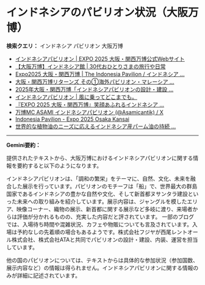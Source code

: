 # インドネシアのパビリオン状況（大阪万博）

**検索クエリ：** インドネシア パビリオン 大阪万博

- [インドネシアパビリオン | EXPO 2025 大阪・関西万博公式Webサイト](https://www.expo2025.or.jp/official-participant/indonesia/)
- [【大阪万博】インドネシア館 | 30代おひとりさまの旅行や日常](https://ameblo.jp/yrk0327/entry-12902904410.html)
- [Expo2025 大阪・関西万博 | The Indonesia Pavilion / インドネシア ...](https://www.instagram.com/p/C6s6GRiu_ZW/)
- [大阪・関西万博リターンズ その①海外パビリオン・マレーシア ...](https://ameblo.jp/mamehana0705/entry-12897501153.html)
- [2025年大阪・関西万博「インドネシアパビリオンの設計・建設 ...](https://www.fujiya-net.co.jp/news/20240501)
- [インドネシアパビリオン | 風に乗ってどこまでも。](https://ameblo.jp/laven1015/entry-12907034731.html)
- [『EXPO 2025 大阪・関西万博』笑顔あふれるインドネシア ...](https://note.com/yamada_tourist/n/n27bea8822b97)
- [万博MC ASAMI インドネシアパビリオン (@Asamicantik) / X](https://x.com/asamicantik)
- [Indonesia Pavilion - Expo 2025 Osaka Kansai](https://expo2025indonesia.id/)
- [世界的な植物油のニーズに応えるインドネシア産パーム油の持続 ...](https://theme-weeks.expo2025.or.jp/program/detail/6736f12e30e34.html)


---

**Gemini要約：**

提供されたテキストから、大阪万博におけるインドネシアパビリオンに関する情報を要約すると以下のようになります。

インドネシアパビリオンは、「調和の繁栄」をテーマに、自然、文化、未来を融合した展示を行っています。パビリオンのモチーフは「船」で、世界最大の群島国家であるインドネシアの豊かな自然や文化、そして新首都ヌサンタラ建設といった未来への取り組みを紹介しています。展示内容は、ジャングルを模したエリア、映像コーナー、織物の展示、新首都に関する展示など多岐に渡り、来場者からは評価が分かれるものの、充実した内容だと評されています。  一部のブログでは、入場待ち時間や混雑状況、カフェや物販についても言及されています。入場は予約なしの先着順の場合もあるようです。株式会社フジヤが西尾レントオール株式会社、株式会社ATAと共同でパビリオンの設計・建設、内装、運営を担当しています。


他の国のパビリオンについては、テキストからは具体的な参加状況（参加国数、展示内容など）の情報は得られません。インドネシアパビリオンに関する情報のみが詳細に記述されています。

